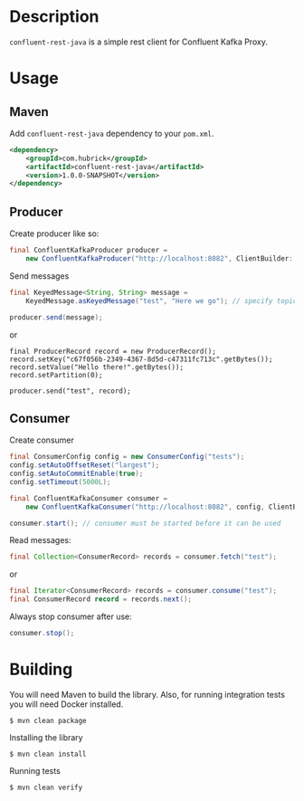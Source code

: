 # Description

`confluent-rest-java` is a simple rest client for Confluent Kafka Proxy.

# Usage

## Maven

Add `confluent-rest-java` dependency to your `pom.xml`.

```xml
<dependency>
    <groupId>com.hubrick</groupId>
    <artifactId>confluent-rest-java</artifactId>
    <version>1.0.0-SNAPSHOT</version>
</dependency>
```

## Producer

Create producer like so:
```java
final ConfluentKafkaProducer producer =
    new ConfluentKafkaProducer("http://localhost:8082", ClientBuilder::newClient);
```

Send messages
```java
final KeyedMessage<String, String> message =
    KeyedMessage.asKeyedMessage("test", "Here we go"); // specify topic and message

producer.send(message);
```

or
```
final ProducerRecord record = new ProducerRecord();
record.setKey("c67f056b-2349-4367-8d5d-c47311fc713c".getBytes());
record.setValue("Hello there!".getBytes());
record.setPartition(0);

producer.send("test", record);
```

## Consumer

Create consumer
```java
final ConsumerConfig config = new ConsumerConfig("tests");
config.setAutoOffsetReset("largest");
config.setAutoCommitEnable(true);
config.setTimeout(5000L);

final ConfluentKafkaConsumer consumer =
    new ConfluentKafkaConsumer("http://localhost:8082", config, ClientBuilder::newClient);

consumer.start(); // consumer must be started before it can be used
```

Read messages:
```java
final Collection<ConsumerRecord> records = consumer.fetch("test");
```

or 
```java
final Iterator<ConsumerRecord> records = consumer.consume("test");
final ConsumerRecord record = records.next();
```

Always stop consumer after use:
```java
consumer.stop();
```

# Building

You will need Maven to build the library. Also, for running integration tests you will need Docker installed.  
 
    $ mvn clean package
    
Installing the library

    $ mvn clean install
    
Running tests

    $ mvn clean verify
